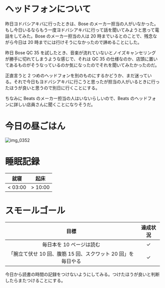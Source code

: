 # ヘッドフォンについて
昨日ヨドバシアキバに行ったときは、Bose のメーカー担当の人がいなかった。もし今日いるならもう一度ヨドバシアキバに行って話を聞いてみようと思って電話をしてみた。Bose のメーカー担当の人は 20 時までいるとのことで、残念ながら今日は 20 時までには行けそうになかったので諦めることにした。

昨日 Bose QC 35 を試したとき、音楽が流れていないとノイズキャンセリングが勝手に切れてしまうような感じで、それは QC 35 の仕様なのか、店頭に置いてあるものがそうなっているのか気になったのでそれを聞いてみたかったのだ。

正直言うと 2 つめのヘッドフォンを別のものにするかどうか、まだ迷っている。それで今日もヨドバシアキバに行こうと思ったが担当の人がいるときに行ったほうが良いと思うので別日に行くことにする。

ちなみに Beats のメーカー担当の人はいないらしいので、Beats のヘッドフォンに詳しい店員さんに聞くことになりそうだ。

# 今日の昼ごはん
![img_0352](/images/2018/11/img_0352.jpg)

# 睡眠記録
| 就寝 | 起床 |
|:---:|:---:|
| < 03:00 | > 10:00 |

# スモールゴール
| 目標 | 達成状況 |
|:---:|:---:|
| 毎日本を 10 ページは読む | ✓ |
| 「腕立て伏せ 10 回、腹筋 15 回、スクワット 20 回」を毎日やる | ✓ |

今日から読書の時間の記録をつけないようにしてみる。つけたほうが良いと判断したらまたつけることにする。
